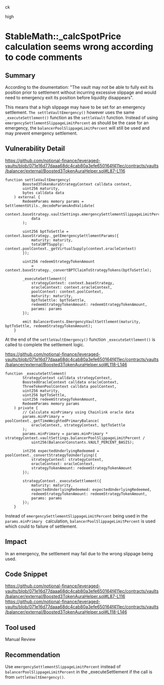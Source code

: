 ck

high

# StableMath::_calcSpotPrice calculation seems wrong according to code comments

## Summary

According to the doumentation: "The vault may not be able to fully exit its position prior to settlement without incurring excessive slippage and would need to emergency exit its position before liquidity disappears". 

This means that a high slippage may have to be set for an emergency settlement. `The settleVaultEmergency()` however uses the same `_executeSettlement()` function as the `settleVault` function. Instead of using `emergencySettlementSlippageLimitPercent` as should be the case for an emergency, the `balancerPoolSlippageLimitPercent` will still be used and may prevent emergency settlement.

## Vulnerability Detail

https://github.com/notional-finance/leveraged-vaults/blob/071e16d77daaa68dc4cab80a3efe650164f411ec/contracts/vaults/balancer/external/Boosted3TokenAuraHelper.sol#L87-L116

```solidity
function settleVaultEmergency(
        Boosted3TokenAuraStrategyContext calldata context, 
        uint256 maturity, 
        bytes calldata data
    ) external {
        RedeemParams memory params = SettlementUtils._decodeParamsAndValidate(
            context.baseStrategy.vaultSettings.emergencySettlementSlippageLimitPercent,
            data
        );

        uint256 bptToSettle = context.baseStrategy._getEmergencySettlementParams({
            maturity: maturity, 
            totalBPTSupply: context.poolContext._getVirtualSupply(context.oracleContext)
        });

        uint256 redeemStrategyTokenAmount 
            = context.baseStrategy._convertBPTClaimToStrategyTokens(bptToSettle);
        
        _executeSettlement({
            strategyContext: context.baseStrategy,
            oracleContext: context.oracleContext,
            poolContext: context.poolContext,
            maturity: maturity,
            bptToSettle: bptToSettle,
            redeemStrategyTokenAmount: redeemStrategyTokenAmount,
            params: params
        });

        emit BalancerEvents.EmergencyVaultSettlement(maturity, bptToSettle, redeemStrategyTokenAmount);
    }
```

At the end of the `settleVaultEmergency()` function `_executeSettlement()` is called to complete the settlement logic.

https://github.com/notional-finance/leveraged-vaults/blob/071e16d77daaa68dc4cab80a3efe650164f411ec/contracts/vaults/balancer/external/Boosted3TokenAuraHelper.sol#L118-L146

```solidity
function _executeSettlement(
        StrategyContext calldata strategyContext,
        BoostedOracleContext calldata oracleContext,
        ThreeTokenPoolContext calldata poolContext,
        uint256 maturity,
        uint256 bptToSettle,
        uint256 redeemStrategyTokenAmount,
        RedeemParams memory params
    ) private {        
        // Calculate minPrimary using Chainlink oracle data
        params.minPrimary = poolContext._getTimeWeightedPrimaryBalance(
            oracleContext, strategyContext, bptToSettle
        );
        params.minPrimary = params.minPrimary * strategyContext.vaultSettings.balancerPoolSlippageLimitPercent / 
            uint256(BalancerConstants.VAULT_PERCENT_BASIS);

        int256 expectedUnderlyingRedeemed = poolContext._convertStrategyToUnderlying({
            strategyContext: strategyContext,
            oracleContext: oracleContext,
            strategyTokenAmount: redeemStrategyTokenAmount
        });

        strategyContext._executeSettlement({
            maturity: maturity,
            expectedUnderlyingRedeemed: expectedUnderlyingRedeemed,
            redeemStrategyTokenAmount: redeemStrategyTokenAmount,
            params: params
        });
    }
```

Instead of `emergencySettlementSlippageLimitPercent` being used in the `params.minPrimary ` calculation, `balancerPoolSlippageLimitPercent` is used which could to failure of settlement.

## Impact

In an emergency, the settlement may fail due to the wrong slippage being used.

## Code Snippet

https://github.com/notional-finance/leveraged-vaults/blob/071e16d77daaa68dc4cab80a3efe650164f411ec/contracts/vaults/balancer/external/Boosted3TokenAuraHelper.sol#L87-L116
https://github.com/notional-finance/leveraged-vaults/blob/071e16d77daaa68dc4cab80a3efe650164f411ec/contracts/vaults/balancer/external/Boosted3TokenAuraHelper.sol#L118-L146

## Tool used

Manual Review

## Recommendation

Use `emergencySettlementSlippageLimitPercent` instead of `balancerPoolSlippageLimitPercent`  in the _executeSettlement if the call is from `settleVaultEmergency()`. 